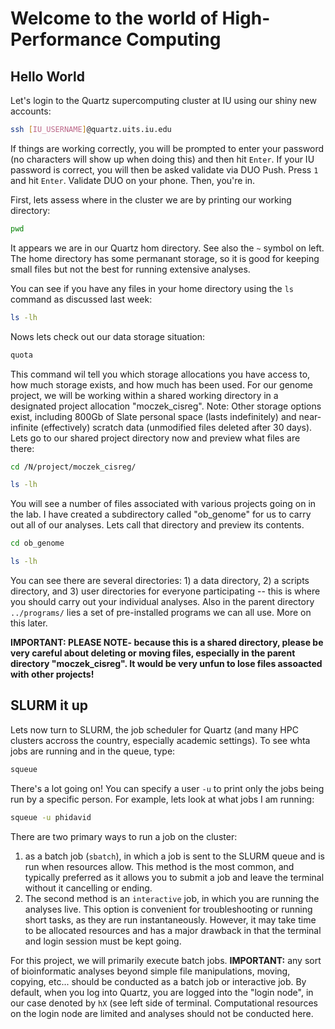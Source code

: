 # Welcome to the world of High-Performance Computing

## Hello World

Let's login to the Quartz supercomputing cluster at IU using our shiny new accounts:

```bash
ssh [IU_USERNAME]@quartz.uits.iu.edu
```

If things are working correctly, you will be prompted to enter your password (no characters will show up when doing this) and then hit `Enter`. If your IU password is correct, you will then be asked validate via DUO Push. Press `1` and hit `Enter`. Validate DUO on your phone. Then, you're in.

First, lets assess where in the cluster we are by printing our working directory:

```bash
pwd
```
It appears we are in our Quartz hom directory. See also the `~` symbol on left. The home directory has some permanant storage, so it is good for keeping small files but not the best for running extensive analyses. 

You can see if you have any files in your home directory using the `ls` command as discussed last week:

```bash
ls -lh
```

Nows lets check out our data storage situation:

```bash
quota
```

This command wil tell you which storage allocations you have access to, how much storage exists, and how much has been used. For our genome project, we will be working within a shared working directory in a designated project allocation "moczek_cisreg". Note: Other storage options exist, including 800Gb of Slate personal space (lasts indefinitely) and near-infinite (effectively) scratch data (unmodified files deleted after 30 days). Lets go to our shared project directory now and preview what files are there: 

```bash
cd /N/project/moczek_cisreg/

ls -lh
```
You will see a number of files associated with various projects going on in the lab. I have created a subdirectory called "ob_genome" for us to carry out all of our analyses. Lets call that directory and preview its contents. 

```bash
cd ob_genome

ls -lh
```

You can see there are several directories: 1) a data directory, 2) a scripts directory, and 3) user directories for everyone participating -- this is where you should carry out your individual analyses. Also in the parent directory `../programs/` lies a set of pre-installed programs we can all use. More on this later.

<b>IMPORTANT: PLEASE NOTE- because this is a shared directory, please be very careful about deleting or moving files, especially in the parent directory "moczek_cisreg". It would be very unfun to lose files assoacted with other projects!</b>

## SLURM it up

Lets now turn to SLURM, the job scheduler for Quartz (and many HPC clusters accross the country, especially academic settings). To see whta jobs are running and in the queue, type:

```bash
squeue
```

There's a lot going on! You can specify a user `-u` to print only the jobs being run by a specific person. For example, lets look at what jobs I am running:

```bash
squeue -u phidavid
```
There are two primary ways to run a job on the cluster:

1) as a batch job (`sbatch`), in which a job is sent to the SLURM queue and is run when resources allow. This method is the most common, and typically preferred as it allows you to submit a job and leave the terminal without it cancelling or ending.
2) The second method is an `interactive` job, in which you are running the analyses live. This option is convenient for troubleshooting or running short tasks, as they are run instantaneously. However, it may take time to be allocated resources and has a major drawback in that the terminal and login session must be kept going.

For this project, we will primarily execute batch jobs. **IMPORTANT:** any sort of bioinformatic analyses beyond simple file manipulations, moving, copying, etc... should be conducted as a batch job or interactive job. By default, when you log into Quartz, you are logged into the "login node", in our case denoted by `hX` (see left side of terminal. Computational resources on the login node are limited and analyses should not be conducted here. 

